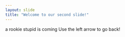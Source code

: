 ```yaml
---
layout: slide
title: "Welcome to our second slide!"
---
```

a rookie stupid is coming
Use the left arrow to go back!

